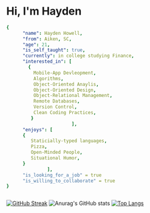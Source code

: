 # Hi, I'm **Hayden**
``` yaml 
{ 
      "name": Hayden Howell, 
      "from": Aiken, SC, 
      "age": 21,
      "is_self_taught": true, 
      "currently": in college studying Finance, 
      "interested_in": [
        {
          Mobile-App Devleopment, 
          Algorithms,
          Object-Oriented Anaylis, 
          Object-Oriented Design,
          Object-Relational Management, 
          Remote Databases,
          Version Control,
          Clean Coding Practices, 
         }
                        ],
      "enjoys": [ 
      {
         Staticially-typed languages,
         Pizza, 
         Open-Minded People,
         Situational Humor,
      }
               ],
      "is_looking_for_a_job" = true 
      "is_willing_to_collaborate" = true 
}



```
[![GitHub Streak](https://streak-stats.demolab.com/?user=hayde0264&theme=tokyonight)](https://git.io/streak-stats)
![Anurag's GitHub stats](https://github-readme-stats.vercel.app/api?username=hayde0264&show_icons=true&theme=tokyonight)
[![Top Langs](https://github-readme-stats.vercel.app/api/top-langs/?username=hayde0264&layout=compact&theme=tokyonight)](https://github.com/anuraghazra/github-readme-stats)
<!---
hayde0264/hayde0264 is a ✨ special ✨ repository because its `README.md` (this file) appears on your GitHub profile.
You can click the Preview link to take a look at your changes.
--->
